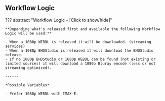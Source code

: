 ## Workflow Logic

??? abstract "Workflow Logic - [Click to show/hide]"

    **Depending what's released first and available the following Workflow Logic will be used:**

    - When a 1080p WEBDL is released it will be downloaded. (streaming services)
    - When a 1080p BHDStudio is released it will download the BHDStudio release.
    - If no 1080p BHDStudio or 1080p WEBDL can be found (not existing or limited sources) it will download a 1080p Bluray encode (less or not streaming optimized).

    ------

    *Possible Variables*

    - Prefer 1080p WEBDL with IMAX-E.
